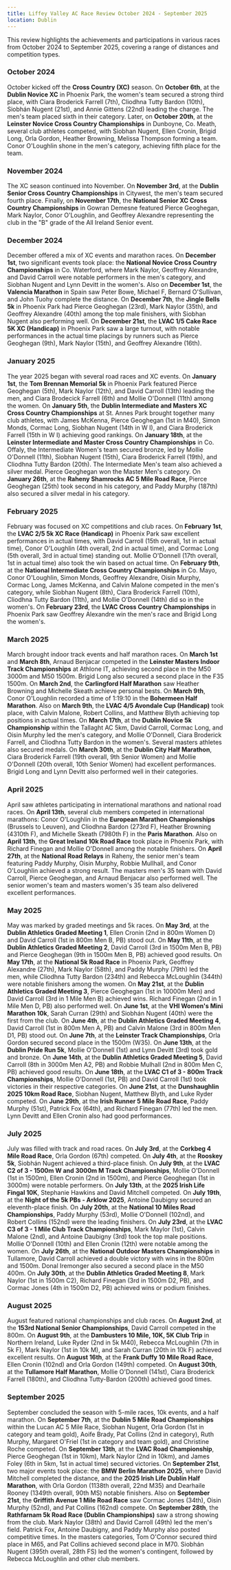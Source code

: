 ```yaml
---
title: Liffey Valley AC Race Review October 2024 - September 2025
location: Dublin
---
```

This review highlights the achievements and participations in various races from October 2024 to September 2025, covering a range of distances and competition types.

### October 2024

October kicked off the **Cross Country (XC)** season. On **October 6th**, at the **Dublin Novice XC** in Phoenix Park, the women's team secured a strong third place, with Ciara Broderick Farrell (7th), Cliodhna Tutty Bardon (10th), Siobhán Nugent (21st), and Annie Gittens (22nd) leading the charge. The men's team placed sixth in their category. Later, on **October 20th**, at the **Leinster Novice Cross Country Championships** in Dunboyne, Co. Meath, several club athletes competed, with Siobhan Nugent, Ellen Cronin, Brigid Long, Orla Gordon, Heather Browning, Melissa Thompson forming a team. Conor O'Loughlin shone in the men's category, achieving fifth place for the team.

### November 2024

The XC season continued into November. On **November 3rd**, at the **Dublin Senior Cross Country Championships** in Citywest, the men's team secured fourth place. Finally, on **November 17th**, the **National Senior XC Cross Country Championships** in Gowran Demesne featured Pierce Geoghegan, Mark Naylor, Conor O'Loughlin, and Geoffrey Alexandre representing the club in the "B" grade of the All Ireland Senior event.

### December 2024

December offered a mix of XC events and marathon races. On **December 1st**, two significant events took place: the **National Novice Cross Country Championships** in Co. Waterford, where Mark Naylor, Geoffrey Alexandre, and David Carroll were notable performers in the men's category, and Siobhan Nugent and Lynn Devitt in the women's. Also on **December 1st**, the **Valencia Marathon** in Spain saw Peter Bowe, Michael F, Bernard O'Sullivan, and John Tuohy complete the distance. On **December 7th**, the **Jingle Bells 5k** in Phoenix Park had Pierce Geoghegan (23rd), Mark Naylor (35th), and Geoffrey Alexandre (40th) among the top male finishers, with Siobhan Nugent also performing well. On **December 21st**, the **LVAC 1/5 Cake Race 5K XC (Handicap)** in Phoenix Park saw a large turnout, with notable performances in the actual time placings by runners such as Pierce Geoghegan (9th), Mark Naylor (15th), and Geoffrey Alexandre (16th).

### January 2025

The year 2025 began with several road races and XC events. On **January 1st**, the **Tom Brennan Memorial 5k** in Phoenix Park featured Pierce Geoghegan (5th), Mark Naylor (12th), and David Carroll (13th) leading the men, and Ciara Brodecick Farrell (6th) and Mollie O'Donnell (11th) among the women. On **January 5th**, the **Dublin Intermediate and Masters XC Cross Country Championships** at St. Annes Park brought together many club athletes, with James McKenna, Pierce Geoghegan (1st in M40), Simon Monds, Cormac Long, Siobhan Nugent (14th in W I), and Ciara Broderick Farrell (15th in W I) achieving good rankings. On **January 18th**, at the **Leinster Intermediate and Master Cross Country Championships** in Co. Offaly, the Intermediate Women's team secured bronze, led by Mollie O'Donnell (11th), Siobhan Nugent (15th), Ciara Broderick Farrell (19th), and Cliodhna Tutty Bardon (20th). The Intermediate Men's team also achieved a silver medal. Pierce Geoghegan won the Master Men's category. On **January 26th**, at the **Raheny Shamrocks AC 5 Mile Road Race**, Pierce Geoghegan (25th) took second in his category, and Paddy Murphy (187th) also secured a silver medal in his category.

### February 2025

February was focused on XC competitions and club races. On **February 1st**, the **LVAC 2/5 5k XC Race (Handicap)** in Phoenix Park saw excellent performances in actual times, with David Carroll (15th overall, 1st in actual time), Conor O'Loughlin (4th overall, 2nd in actual time), and Cormac Long (5th overall, 3rd in actual time) standing out. Mollie O'Donnell (17th overall, 1st in actual time) also took the win based on actual time. On **February 9th**, at the **National Intermediate Cross Country Championships** in Co. Mayo, Conor O'Loughlin, Simon Monds, Geoffrey Alexandre, Oisin Murphy, Cormac Long, James McKenna, and Calvin Malone competed in the men's category, while Siobhan Nugent (8th), Ciara Broderick Farrell (10th), Cliodhna Tutty Bardon (11th), and Mollie O'Donnell (14th) did so in the women's. On **February 23rd**, the **LVAC Cross Country Championships** in Phoenix Park saw Geoffrey Alexandre win the men's race and Brigid Long the women's.

### March 2025

March brought indoor track events and half marathon races. On **March 1st** and **March 8th**, Arnaud Benjacar competed in the **Leinster Masters Indoor Track Championships** at Athlone IT, achieving second place in the M50 3000m and M50 1500m. Brigid Long also secured a second place in the F35 1500m. On **March 2nd**, the **Carlingford Half Marathon** saw Heather Browning and Michelle Skeath achieve personal bests. On **March 9th**, Conor O'Loughlin recorded a time of 1:19:10 in the **Bohermeen Half Marathon**. Also on **March 9th**, the **LVAC 4/5 Avondale Cup (Handicap)** took place, with Calvin Malone, Robert Collins, and Matthew Blyth achieving top positions in actual times. On **March 17th**, at the **Dublin Novice 5k Championship** within the Tallaght AC 5km, David Carroll, Cormac Long, and Oisin Murphy led the men's category, and Mollie O'Donnell, Ciara Broderick Farrell, and Cliodhna Tutty Bardon in the women's. Several masters athletes also secured medals. On **March 30th**, at the **Dublin City Half Marathon**, Ciara Broderick Farrell (19th overall, 9th Senior Women) and Mollie O'Donnell (20th overall, 10th Senior Women) had excellent performances. Brigid Long and Lynn Devitt also performed well in their categories.

### April 2025

April saw athletes participating in international marathons and national road races. On **April 13th**, several club members competed in international marathons: Conor O'Loughlin in the **European Marathon Championships** (Brussels to Leuven), and Cliodhna Bardon (273rd F), Heather Browning (4310th F), and Michelle Skeath (7980th F) in the **Paris Marathon**. Also on **April 13th**, the **Great Ireland 10k Road Race** took place in Phoenix Park, with Richard Finegan and Mollie O'Donnell among the notable finishers. On **April 27th**, at the **National Road Relays** in Raheny, the senior men's team featuring Paddy Murphy, Oisin Murphy, Robbie Mullhall, and Conor O'Loughlin achieved a strong result. The masters men's 35 team with David Carroll, Pierce Geoghegan, and Arnaud Benjacar also performed well. The senior women's team and masters women's 35 team also delivered excellent performances.

### May 2025

May was marked by graded meetings and 5k races. On **May 3rd**, at the **Dublin Athletics Graded Meeting 1**, Ellen Cronin (2nd in 800m Women D) and David Carroll (1st in 800m Men B, PB) stood out. On **May 11th**, at the **Dublin Athletics Graded Meeting 2**, David Carroll (3rd in 1500m Men B, PB) and Pierce Geoghegan (9th in 1500m Men B, PB) achieved good results. On **May 17th**, at the **National 5k Road Race** in Phoenix Park, Geoffrey Alexandre (27th), Mark Naylor (58th), and Paddy Murphy (79th) led the men, while Cliodhna Tutty Bardon (234th) and Rebecca McLoughlin (344th) were notable finishers among the women. On **May 21st**, at the **Dublin Athletics Graded Meeting 3**, Pierce Geoghegan (1st in 10000m Men) and David Carroll (3rd in 1 Mile Men B) achieved wins. Richard Finegan (2nd in 1 Mile Men D, PB) also performed well. On **June 1st**, at the **VHI Women's Mini Marathon 10k**, Sarah Curran (29th) and Siobhán Nugent (40th) were the first from the club. On **June 4th**, at the **Dublin Athletics Graded Meeting 4**, David Carroll (1st in 800m Men A, PB) and Calvin Malone (3rd in 800m Men D1, PB) stood out. On **June 7th**, at the **Leinster Track Championships**, Orla Gordon secured second place in the 1500m (W35). On **June 13th**, at the **Dublin Pride Run 5k**, Mollie O'Donnell (1st) and Lynn Devitt (3rd) took gold and bronze. On **June 14th**, at the **Dublin Athletics Graded Meeting 5**, David Carroll (8th in 3000m Men A2, PB) and Robbie Mulhall (2nd in 800m Men C, PB) achieved good results. On **June 18th**, at the **LVAC C1 of 3 - 800m Track Championships**, Mollie O'Donnell (1st, PB) and David Carroll (1st) took victories in their respective categories. On **June 21st**, at the **Dunshaughlin 2025 10km Road Race**, Siobhan Nugent, Matthew Blyth, and Luke Ryder competed. On **June 29th**, at the **Irish Runner 5 Mile Road Race**, Paddy Murphy (51st), Patrick Fox (64th), and Richard Finegan (77th) led the men. Lynn Devitt and Ellen Cronin also had good performances.

### July 2025

July was filled with track and road races. On **July 3rd**, at the **Corkbeg 4 Mile Road Race**, Orla Gordon (67th) competed. On **July 4th**, at the **Rooskey 5k**, Siobhán Nugent achieved a third-place finish. On **July 9th**, at the **LVAC C2 of 3 - 1500m W and 3000m M Track Championships**, Mollie O'Donnell (1st in 1500m), Ellen Cronin (2nd in 1500m), and Pierce Geoghegan (1st in 3000m) were notable performers. On **July 13th**, at the **2025 Irish Life Fingal 10K**, Stephanie Hawkins and David Mitchell competed. On **July 19th**, at the **Night of the 5k PBs - Arklow 2025**, Antoine Daubigny secured an eleventh-place finish. On **July 20th**, at the **National 10 Miles Road Championships**, Paddy Murphy (53rd), Mollie O'Donnell (102nd), and Robert Collins (152nd) were the leading finishers. On **July 23rd**, at the **LVAC C3 of 3 - 1 Mile Club Track Championships**, Mark Maylor (1st), Calvin Malone (2nd), and Antoine Daubigny (3rd) took the top male positions. Mollie O'Donnell (10th) and Ellen Cronin (12th) were notable among the women. On **July 26th**, at the **National Outdoor Masters Championships** in Tullamore, David Carroll achieved a double victory with wins in the 800m and 1500m. Donal Iremonger also secured a second place in the M50 400m. On **July 30th**, at the **Dublin Athletics Graded Meeting 8**, Mark Naylor (1st in 1500m C2), Richard Finegan (3rd in 1500m D2, PB), and Cormac Jones (4th in 1500m D2, PB) achieved wins or podium finishes.

### August 2025

August featured national championships and club races. On **August 2nd**, at the **153rd National Senior Championships**, David Carroll competed in the 800m. On **August 9th**, at the **Dambusters 10 Mile, 10K, 5K Club Trip** in Northern Ireland, Luke Ryder (2nd in 5k M40), Rebecca McLoughlin (7th in 5k F), Mark Naylor (1st in 10k M), and Sarah Curran (20th in 10k F) achieved excellent results. On **August 16th**, at the **Frank Duffy 10 Mile Road Race**, Ellen Cronin (102nd) and Orla Gordon (149th) competed. On **August 30th**, at the **Tullamore Half Marathon**, Mollie O'Donnell (141st), Ciara Broderick Farrell (180th), and Cliodhna Tutty-Bardon (200th) achieved good times.

### September 2025

September concluded the season with 5-mile races, 10k events, and a half marathon. On **September 7th**, at the **Dublin 5 Mile Road Championships** within the Lucan AC 5 Mile Race, Siobhan Nugent, Orla Gordon (1st in category and team gold), Aoife Brady, Pat Collins (2nd in category), Ruth Murphy, Margaret O'Friel (1st in category and team gold), and Christine Roche competed. On **September 13th**, at the **LVAC Road Championship**, Pierce Geoghegan (1st in 10km), Mark Naylor (2nd in 10km), and James Foley (6th in 5km, 1st in actual time) secured victories. On **September 21st**, two major events took place: the **BMW Berlin Marathon 2025**, where David Mitchell completed the distance, and the **2025 Irish Life Dublin Half Marathon**, with Orla Gordon (1138th overall, 22nd M35) and Dearhaile Rooney (1349th overall, 90th MS) notable finishers. Also on **September 21st**, the **Griffith Avenue 1 Mile Road Race** saw Cormac Jones (34th), Oisin Murphy (52nd), and Pat Collins (162nd) compete. On **September 28th**, the **Rathfarnam 5k Road Race (Dublin Championships)** saw a strong showing from the club. Mark Naylor (38th) and David Carroll (49th) led the men's field. Patrick Fox, Antoine Daubigny, and Paddy Murphy also posted competitive times. In the masters categories, Tom O'Connor secured third place in M65, and Pat Collins achieved second place in M70. Siobhán Nugent (395th overall, 28th FS) led the women's contingent, followed by Rebecca McLoughlin and other club members.


